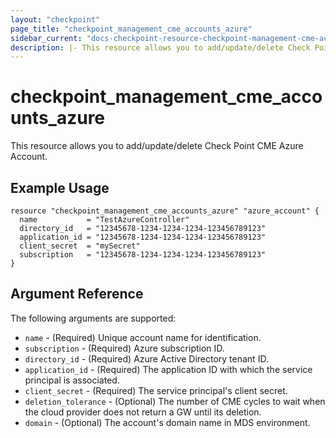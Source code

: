 ```yaml
---
layout: "checkpoint"
page_title: "checkpoint_management_cme_accounts_azure"
sidebar_current: "docs-checkpoint-resource-checkpoint-management-cme-accounts-azure"
description: |- This resource allows you to add/update/delete Check Point CME Azure Account.
---
```


# checkpoint_management_cme_accounts_azure

This resource allows you to add/update/delete Check Point CME Azure Account.

## Example Usage

```hcl
resource "checkpoint_management_cme_accounts_azure" "azure_account" {
  name           = "TestAzureController"
  directory_id   = "12345678-1234-1234-1234-123456789123"
  application_id = "12345678-1234-1234-1234-123456789123"
  client_secret  = "mySecret"
  subscription   = "12345678-1234-1234-1234-123456789123"
}
```

## Argument Reference

The following arguments are supported:

* `name` - (Required) Unique account name for identification.
* `subscription` - (Required) Azure subscription ID.
* `directory_id` - (Required) Azure Active Directory tenant ID.
* `application_id` - (Required) The application ID with which the service principal is associated.
* `client_secret` - (Required) The service principal's client secret.
* `deletion_tolerance` - (Optional) The number of CME cycles to wait when the cloud provider does not return a GW until its deletion.
* `domain` - (Optional) The account's domain name in MDS environment.

